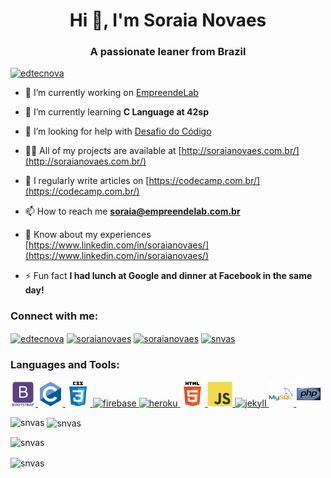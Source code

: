 <!--
**snvas/snvas** is a ✨ _special_ ✨ repository because its `README.md` (this file) appears on your GitHub profile.

Here are some ideas to get you started:

- 🔭 I’m currently working on ...
- 🌱 I’m currently learning ...
- 👯 I’m looking to collaborate on ...
- 🤔 I’m looking for help with ...
- 💬 Ask me about ...
- 📫 How to reach me: ...
- 😄 Pronouns: ...
- ⚡ Fun fact: ...
-->


<h1 align="center">Hi 👋, I'm Soraia Novaes</h1>
<h3 align="center">A passionate leaner from Brazil</h3>

<p align="left"> <a href="https://twitter.com/edtecnova" target="blank"><img src="https://img.shields.io/twitter/follow/edtecnova?logo=twitter&style=for-the-badge" alt="edtecnova" /></a> </p>

- 🔭 I’m currently working on [EmpreendeLab](empreendelab.com.br)

- 🌱 I’m currently learning **C Language at 42sp**

- 🤝 I’m looking for help with [Desafio do Código](desafiodocodigo.com.br)

- 👨‍💻 All of my projects are available at [http://soraianovaes.com.br/](http://soraianovaes.com.br/)

- 📝 I regularly write articles on [https://codecamp.com.br/](https://codecamp.com.br/)

- 📫 How to reach me **soraia@empreendelab.com.br**

- 📄 Know about my experiences [https://www.linkedin.com/in/soraianovaes/](https://www.linkedin.com/in/soraianovaes/)

- ⚡ Fun fact **I had lunch at Google and dinner at Facebook in the same day!**

<h3 align="left">Connect with me:</h3>
<p align="left">
<a href="https://twitter.com/edtecnova" target="blank"><img align="center" src="https://raw.githubusercontent.com/rahuldkjain/github-profile-readme-generator/master/src/images/icons/Social/twitter.svg" alt="edtecnova" height="30" width="40" /></a>
<a href="https://linkedin.com/in/soraianovaes" target="blank"><img align="center" src="https://raw.githubusercontent.com/rahuldkjain/github-profile-readme-generator/master/src/images/icons/Social/linked-in-alt.svg" alt="soraianovaes" height="30" width="40" /></a>
<a href="https://fb.com/soraianovaes" target="blank"><img align="center" src="https://raw.githubusercontent.com/rahuldkjain/github-profile-readme-generator/master/src/images/icons/Social/facebook.svg" alt="soraianovaes" height="30" width="40" /></a>
<a href="https://instagram.com/snvas" target="blank"><img align="center" src="https://raw.githubusercontent.com/rahuldkjain/github-profile-readme-generator/master/src/images/icons/Social/instagram.svg" alt="snvas" height="30" width="40" /></a>
</p>

<h3 align="left">Languages and Tools:</h3>
<p align="left"> <a href="https://getbootstrap.com" target="_blank"> <img src="https://raw.githubusercontent.com/devicons/devicon/master/icons/bootstrap/bootstrap-plain-wordmark.svg" alt="bootstrap" width="40" height="40"/> </a> <a href="https://www.cprogramming.com/" target="_blank"> <img src="https://raw.githubusercontent.com/devicons/devicon/master/icons/c/c-original.svg" alt="c" width="40" height="40"/> </a> <a href="https://www.w3schools.com/css/" target="_blank"> <img src="https://raw.githubusercontent.com/devicons/devicon/master/icons/css3/css3-original-wordmark.svg" alt="css3" width="40" height="40"/> </a> <a href="https://firebase.google.com/" target="_blank"> <img src="https://www.vectorlogo.zone/logos/firebase/firebase-icon.svg" alt="firebase" width="40" height="40"/> </a> <a href="https://heroku.com" target="_blank"> <img src="https://www.vectorlogo.zone/logos/heroku/heroku-icon.svg" alt="heroku" width="40" height="40"/> </a> <a href="https://www.w3.org/html/" target="_blank"> <img src="https://raw.githubusercontent.com/devicons/devicon/master/icons/html5/html5-original-wordmark.svg" alt="html5" width="40" height="40"/> </a> <a href="https://developer.mozilla.org/en-US/docs/Web/JavaScript" target="_blank"> <img src="https://raw.githubusercontent.com/devicons/devicon/master/icons/javascript/javascript-original.svg" alt="javascript" width="40" height="40"/> </a> <a href="https://jekyllrb.com/" target="_blank"> <img src="https://www.vectorlogo.zone/logos/jekyllrb/jekyllrb-icon.svg" alt="jekyll" width="40" height="40"/> </a> <a href="https://www.mysql.com/" target="_blank"> <img src="https://raw.githubusercontent.com/devicons/devicon/master/icons/mysql/mysql-original-wordmark.svg" alt="mysql" width="40" height="40"/> </a> <a href="https://www.php.net" target="_blank"> <img src="https://raw.githubusercontent.com/devicons/devicon/master/icons/php/php-original.svg" alt="php" width="40" height="40"/> </a> </p>

<p><img align="left" src="https://github-readme-stats.vercel.app/api/top-langs?username=snvas&show_icons=true&locale=en&layout=compact" alt="snvas" /></p>

<p>&nbsp;<img align="center" src="https://github-readme-stats.vercel.app/api?username=snvas&show_icons=true&locale=en" alt="snvas" /></p>

<p align="left"> <img src="https://komarev.com/ghpvc/?username=snvas&label=Profile%20views&color=0e75b6&style=flat" alt="snvas" /> </p>

<p><img align="center" src="https://github-readme-streak-stats.herokuapp.com/?user=snvas&" alt="snvas" /></p>
